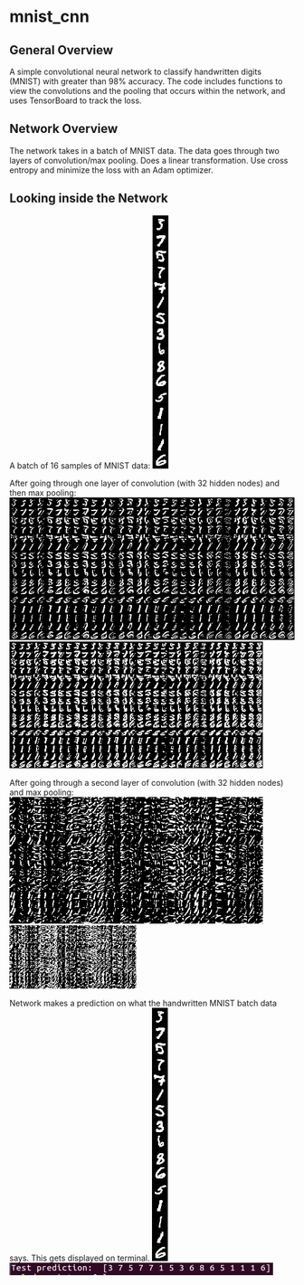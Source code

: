 # mnist_cnn
## General Overview
A simple convolutional neural network to classify handwritten digits (MNIST) 
with greater than 98% accuracy. The code includes functions to view the
convolutions and the pooling that occurs within the network, and uses
TensorBoard to track the loss.

## Network Overview
The network takes in a batch of MNIST data.  The data goes through two layers
of convolution/max pooling.  Does a linear transformation.
Use cross entropy and minimize the loss with an Adam optimizer.

## Looking inside the Network
A batch of 16 samples of MNIST data:
![MNIST_digits](https://github.com/m3ller/mnist_cnn/blob/master/handwriting.png) <!-- .element height="50%" width="50%" -->

After going through one layer of convolution (with 32 hidden nodes) and
then max pooling:
![conv1](https://github.com/m3ller/mnist_cnn/blob/master/conv1.png)
![pool1](https://github.com/m3ller/mnist_cnn/blob/master/pool1.png)

After going through a second layer of convolution (with 32 hidden nodes) and
max pooling:
![conv2](https://github.com/m3ller/mnist_cnn/blob/master/conv2.png)
![pool2](https://github.com/m3ller/mnist_cnn/blob/master/pool2.png)

Network makes a prediction on what the handwritten MNIST batch data says. 
This gets displayed on terminal.
![MNIST_digits](https://github.com/m3ller/mnist_cnn/blob/master/handwriting.png)
![prediction](https://github.com/m3ller/mnist_cnn/blob/master/prediction.png)
